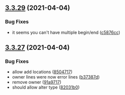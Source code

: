 ## [3.3.29](https://github.com/Badminton-Apps/core/compare/v3.3.28...v3.3.29) (2021-04-04)


### Bug Fixes

* it seems you can't have multiple begin/end ([c5876cc](https://github.com/Badminton-Apps/core/commit/c5876cca6c84522807041db68969f339de5c9f34))



## [3.3.27](https://github.com/Badminton-Apps/core/compare/v3.3.26...v3.3.27) (2021-04-04)


### Bug Fixes

* allow add locations ([8504717](https://github.com/Badminton-Apps/core/commit/85047176fbeedd1b9abab45b55f30c75958ca046))
* owner lines were now error lines ([b37387d](https://github.com/Badminton-Apps/core/commit/b37387d2d1e27d27b8d5c808b9aebbc43c7efec3))
* remove owner ([91a9717](https://github.com/Badminton-Apps/core/commit/91a97176a8c3b71063f7cc927cdeaf6f4c99699d))
* should allow alter type ([82031b0](https://github.com/Badminton-Apps/core/commit/82031b0a10f7d74c22c8534f4c37f6d7eb56c3bb))



